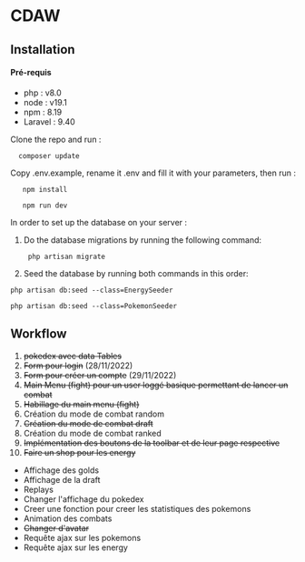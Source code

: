 # CDAW

## Installation

#### Pré-requis

- php : v8.0
- node : v19.1
- npm : 8.19
- Laravel : 9.40

Clone the repo and run :
```
  composer update
```

Copy .env.example, rename it .env and fill it with your parameters, then run :
```
   npm install
```
```
   npm run dev
```
In order to set up the database on your server :

1. Do the database migrations by running the following command:


        php artisan migrate
      
2. Seed the database by running both commands in this order:
  ```
  php artisan db:seed --class=EnergySeeder
  ```
  ```
  php artisan db:seed --class=PokemonSeeder
  ```
## Workflow

1. <del>pokedex avec data Tables</del>
2. <del>Form pour login</del> (28/11/2022)
3. <del>Form pour créer un compte</del> (29/11/2022)
4. <del>Main Menu (fight) pour un user loggé basique permettant de lancer un combat</del>
5. <del>Habillage du main menu (fight)</del>
6. Création du mode de combat random
7. <del>Création du mode de combat draft</del>
8. Création du mode de combat ranked
9. <del>Implémentation des boutons de la toolbar et de leur page respective</del>
10. <del>Faire un shop pour les energy</del>

- Affichage des golds
- Affichage de la draft
- Replays
- Changer l'affichage du pokedex
- Creer une fonction pour creer les statistiques des pokemons
- Animation des combats
- <del>Changer d'avatar</del>
- Requête ajax sur les pokemons
- Requête ajax sur les energy

